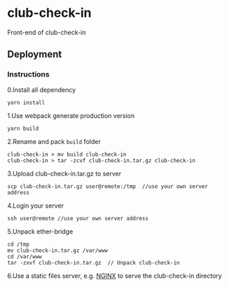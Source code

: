 # club-check-in
Front-end of club-check-in


## Deployment

### Instructions

0.Install all dependency

```shell
yarn install
```

1.Use webpack generate production version

```shell
yarn build
```

2.Rename and pack `build` folder

```shell
club-check-in > mv build club-check-in  
club-check-in > tar -zcvf club-check-in.tar.gz club-check-in  
```

3.Upload club-check-in.tar.gz to server

```shell
scp club-check-in.tar.gz user@remote:/tmp  //use your own server address
```

4.Login your server

```shell
ssh user@remote //use your own server address
```

5.Unpack ether-bridge

```shell
cd /tmp
mv club-check-in.tar.gz /var/www
cd /var/www
tar -zxvf club-check-in.tar.gz  // Unpack club-check-in
```

6.Use a static files server, e.g. [NGINX](https://www.nginx.com/) to serve the club-check-in directory
